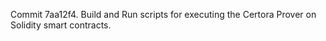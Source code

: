 Commit 7aa12f4.                    Build and Run scripts for executing the Certora Prover on Solidity smart contracts.
